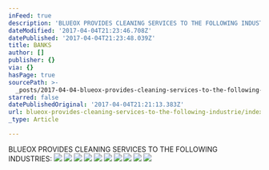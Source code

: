 ```yaml
---
inFeed: true
description: 'BLUEOX PROVIDES CLEANING SERVICES TO THE FOLLOWING INDUSTRIES:'
dateModified: '2017-04-04T21:23:46.708Z'
datePublished: '2017-04-04T21:23:48.039Z'
title: BANKS
author: []
publisher: {}
via: {}
hasPage: true
sourcePath: >-
  _posts/2017-04-04-blueox-provides-cleaning-services-to-the-following-industrie.md
starred: false
datePublishedOriginal: '2017-04-04T21:21:13.383Z'
url: blueox-provides-cleaning-services-to-the-following-industrie/index.html
_type: Article

---
```

BLUEOX PROVIDES CLEANING SERVICES TO THE FOLLOWING INDUSTRIES:
![](https://the-grid-user-content.s3-us-west-2.amazonaws.com/24b3c0db-b5d7-43c1-a258-e0e5f643ff0a.png)
![](https://the-grid-user-content.s3-us-west-2.amazonaws.com/1495ec52-9f74-4ae5-acc9-e4e5907de86d.png)
![](https://the-grid-user-content.s3-us-west-2.amazonaws.com/ef178293-a908-40c1-9a4e-e06807fed603.png)
![](https://the-grid-user-content.s3-us-west-2.amazonaws.com/1ac0417a-a23d-4927-877e-e60ddbb39116.png)
![](https://imgflo.herokuapp.com/graph/2b2431f8e7ba7b0/1a5120c3de3a48638c120a120c190179/croprotate.png?cropheight=32&cropwidth=21&degrees=0&input=https%3A%2F%2Fthe-grid-user-content.s3-us-west-2.amazonaws.com%2F21f0f8b7-95b4-466b-b03f-0ca241edc6bc.png&x=5&y=0)
![](https://the-grid-user-content.s3-us-west-2.amazonaws.com/9929d4ff-8472-40eb-b939-0541eadec08f.png)
![](https://the-grid-user-content.s3-us-west-2.amazonaws.com/2e0e50a4-35b9-4a96-8705-aed53e0553ba.png)
![](https://the-grid-user-content.s3-us-west-2.amazonaws.com/7693e975-e87b-4c3d-9d5f-9425bfc8fb84.png)
![](https://imgflo.herokuapp.com/graph/2b2431f8e7ba7b0/8ce7b0669f6338cd020920bb6d1b5bed/croprotate.png?cropheight=32&cropwidth=28&degrees=0&input=https%3A%2F%2Fthe-grid-user-content.s3-us-west-2.amazonaws.com%2F47dc4bee-479d-475f-b7e9-74b86bb45fdc.png&x=2&y=0)
![](https://the-grid-user-content.s3-us-west-2.amazonaws.com/f4d70b1d-a12e-451a-9100-1a5efce903dd.png)